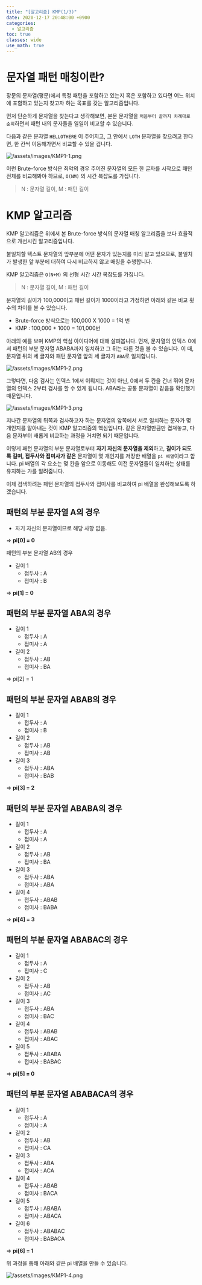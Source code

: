```yaml
---
title: "[알고리즘] KMP(1/3)"
date: 2020-12-17 20:48:00 +0900
categories:
  - 알고리즘
toc: true
classes: wide
use_math: true
---
```


# 문자열 패턴 매칭이란?

장문의 문자열(평문)에서 특정 패턴을 포함하고 있는지 혹은 포함하고 있다면 어느 위치에 포함하고 있는지 찾고자 하는 목표를 갖는 알고리즘입니다.

먼저 단순하게 문자열을 찾는다고 생각해보면, 본문 문자열을 `처음부터 끝까지 차례대로 순회`하면서 패턴 내의 문자들을 일일이 비교할 수 있습니다.

다음과 같은 문자열 `HELLOTHERE` 이 주어지고, 그 안에서 `LOTH` 문자열을 찾으려고 한다면, 한 칸씩 이동해가면서 비교할 수 있을 겁니다.

![/assets/images/KMP1-1.png](/assets/images/KMP1-1.png)

이런 Brute-force 방식은 최악의 경우 주어진 문자열의 모든 한 글자를 시작으로 패턴 전체를 비교해봐야 하므로, `O(NM)` 의 시간 복잡도를 가집니다.

> N : 문자열 길이, M : 패턴 길이

# KMP 알고리즘

KMP 알고리즘은 위에서 본 Brute-force 방식의 문자열 매칭 알고리즘을 보다 효율적으로 개선시킨 알고리즘입니다.

불일치할 텍스트 문자열의 앞부분에 어떤 문자가 있는지를 미리 알고 있으므로, 불일치가 발생한 앞 부분에 대하여 다시 비교하지 않고 매칭을 수행합니다.

KMP 알고리즘은 `O(N+M)` 의 선형 시간 시간 복잡도를 가집니다.

> N : 문자열 길이, M : 패턴 길이

문자열의 길이가 100,000이고 패턴 길이가 1000이라고 가정하면 아래와 같은 비교 횟수의 차이를 볼 수 있습니다.

- Brute-force 방식으로는 100,000 X 1000 = 1억 번
- KMP : 100,000 + 1000 = 101,000번

아래의 예를 보며 KMP의 핵심 아이디어에 대해 살펴봅니다. 먼저, 문자열의 인덱스 0에서 패턴의 부분 문자열 ABABA까지 일치하고 그 뒤는 다른 것을 볼 수 있습니다. 이 때, 문자열 뒤의 세 글자와 패턴 문자열 앞의 세 글자가 `ABA`로 일치합니다.

![/assets/images/KMP1-2.png](/assets/images/KMP1-2.png)

그렇다면, 다음 검사는 인덱스 1에서 이뤄지는 것이 아닌, 0에서 두 칸을 건너 뛰어 문자열의 인덱스 2부터 검사를 할 수 있게 됩니다. ABA라는 공통 문자열이 같음을 확인했기 때문입니다.

![/assets/images/KMP1-3.png](/assets/images/KMP1-3.png)

지나간 문자열의 뒤쪽과 검사하고자 하는 문자열의 앞쪽에서 서로 일치하는 문자가 몇 개인지를 알아내는 것이 KMP 알고리즘의 핵심입니다. 같은 문자열만큼만 겹쳐놓고, 다음 문자부터 새롭게 비교하는 과정을 거치면 되기 때문입니다.

이렇게 패턴 문자열의 부분 문자열로부터 **자기 자신의 문자열을 제외**하고, **길이가 되도록 길며, 접두사와 접미사가 같은** 문자열이 몇 개인지를 저장한 배열을 `pi 배열`이라고 합니다. pi 배열의 각 요소는 몇 칸을 앞으로 이동해도 이전 문자열들이 일치하는 상태를 유지하는 가를 알려줍니다.

이제 검색하려는 패턴 문자열의 접두사와 접미사를 비교하여 pi 배열을 완성해보도록 하겠습니다.

## 패턴의 부분 문자열 A의 경우

- 자기 자신의 문자열이므로 해당 사항 없음.

⇒ **pi[0] = 0**

패턴의 부분 문자열 AB의 경우

- 길이 1
  - 접두사 : A
  - 접미사 : B

⇒ **pi[1] = 0**

## 패턴의 부분 문자열 ABA의 경우

- 길이 1
  - 접두사 : A
  - 접미사 : A
- 길이 2
  - 접두사 : AB
  - 접미사 : BA

⇒ pi[2] = 1

## 패턴의 부분 문자열 ABAB의 경우

- 길이 1
  - 접두사 : A
  - 접미사 : B
- 길이 2
  - 접두사 : AB
  - 접미사 : AB
- 길이 3
  - 접두사 : ABA
  - 접미사 : BAB

⇒ **pi[3] = 2**

## 패턴의 부분 문자열 ABABA의 경우

- 길이 1
  - 접두사 : A
  - 접미사 : A
- 길이 2
  - 접두사 : AB
  - 접미사 : BA
- 길이 3
  - 접두사 : ABA
  - 접미사 : ABA
- 길이 4
  - 접두사 : ABAB
  - 접미사 : BABA

⇒ **pi[4] = 3**

## 패턴의 부분 문자열 ABABAC의 경우

- 길이 1
  - 접두사 : A
  - 접미사 : C
- 길이 2
  - 접두사 : AB
  - 접미사 : AC
- 길이 3
  - 접두사 : ABA
  - 접미사 : BAC
- 길이 4
  - 접두사 : ABAB
  - 접미사 : ABAC
- 길이 5
  - 접두사 : ABABA
  - 접미사 : BABAC

⇒ **pi[5] = 0**

## 패턴의 부분 문자열 ABABACA의 경우

- 길이 1
  - 접두사 : A
  - 접미사 : A
- 길이 2
  - 접두사 : AB
  - 접미사 : CA
- 길이 3
  - 접두사 : ABA
  - 접미사 : ACA
- 길이 4
  - 접두사 : ABAB
  - 접미사 : BACA
- 길이 5
  - 접두사 : ABABA
  - 접미사 : ABACA
- 길이 6
  - 접두사 : ABABAC
  - 접미사 : BABACA

⇒ **pi[6] = 1**

위 과정을 통해 아래와 같은 pi 배열을 만들 수 있습니다.

![/assets/images/KMP1-4.png](/assets/images/KMP1-4.png)
